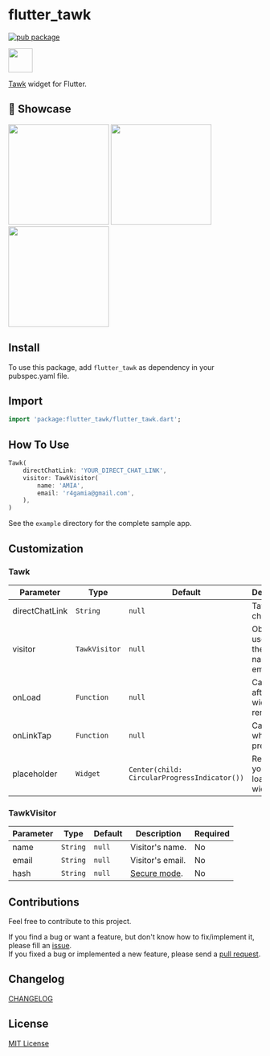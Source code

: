 # flutter_tawk

[![pub package](https://img.shields.io/pub/v/flutter_tawk.svg)](https://pub.dartlang.org/packages/flutter_tawk)

<img src="https://i1.wp.com/www.tawk.to/wp-content/uploads/2020/04/tawk-sitelogo.png" width="48">

[Tawk](https://www.tawk.to) widget for Flutter.

## 🚀 Showcase

<p>
    <img src="https://raw.githubusercontent.com/ayoubamine/flutter_tawk/main/readme_resources/screenshot1.png" width="200" />
    <img src="https://raw.githubusercontent.com/ayoubamine/flutter_tawk/main/readme_resources/screenshot2.png" width="200" />
    <img src="https://raw.githubusercontent.com/ayoubamine/flutter_tawk/main/readme_resources/screenshot3.png" width="200" />
</p>

## Install

To use this package, add `flutter_tawk` as dependency in your pubspec.yaml file.

## Import

```dart
import 'package:flutter_tawk/flutter_tawk.dart';
```

## How To Use

```dart
Tawk(
    directChatLink: 'YOUR_DIRECT_CHAT_LINK',
    visitor: TawkVisitor(
        name: 'AMIA',
        email: 'r4gamia@gmail.com',
    ),
)
```

See the `example` directory for the complete sample app.

## Customization

### Tawk

| Parameter      | Type          | Default                                      | Description                                    | Required |
| -------------- | ------------- | -------------------------------------------- | ---------------------------------------------- | -------- |
| directChatLink | `String`      | `null`                                       | Tawk direct chat link.                         | Yes      |
| visitor        | `TawkVisitor` | `null`                                       | Object used to set the visitor name and email. | No       |
| onLoad         | `Function`    | `null`                                       | Called right after the widget is rendered.     | No       |
| onLinkTap      | `Function`    | `null`                                       | Called when a link pressed.                    | No       |
| placeholder    | `Widget`      | `Center(child: CircularProgressIndicator())` | Render your own loading widget.                | No       |

### TawkVisitor

| Parameter | Type     | Default | Description                                                 | Required |
| --------- | -------- | ------- | ----------------------------------------------------------- | -------- |
| name      | `String` | `null`  | Visitor's name.                                             | No       |
| email     | `String` | `null`  | Visitor's email.                                            | No       |
| hash      | `String` | `null`  | [Secure mode](https://developer.tawk.to/jsapi/#SecureMode). | No       |

## Contributions

Feel free to contribute to this project.

If you find a bug or want a feature, but don't know how to fix/implement it, please fill an [issue](https://github.com/ayoubamine/flutter_tawk/issues).  
If you fixed a bug or implemented a new feature, please send a [pull request](https://github.com/ayoubamine/flutter_tawk/pulls).

## Changelog

[CHANGELOG](./CHANGELOG.md)

## License

[MIT License](./LICENSE)
